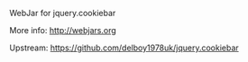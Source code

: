 WebJar for jquery.cookiebar

More info: http://webjars.org

Upstream: https://github.com/delboy1978uk/jquery.cookiebar
